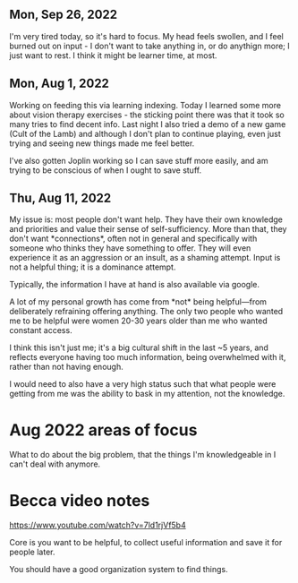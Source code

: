 

## Mon, Sep 26, 2022
I'm very tired today, so it's hard to focus. My head feels swollen, and I feel burned out on input - I don't want to take anything in, or do anythign more; I just want to rest. I think it might be learner time, at most. 

## Mon, Aug 1, 2022

Working on feeding this via learning indexing. Today I learned some more about vision therapy exercises - the sticking point there was that it took so many tries to find decent info. Last night I also tried a demo of a new game (Cult of the Lamb) and although I don't plan to continue playing, even just trying and seeing new things made me feel better.

I've also gotten Joplin working so I can save stuff more easily, and am trying to be conscious of when I ought to save stuff.

## Thu, Aug 11, 2022

My issue is: most people don't want help. They have their own knowledge and priorities and value their sense of self-sufficiency. More than that, they don't want \*connections\*, often not in general and specifically with someone who thinks they have something to offer. They will even experience it as an aggression or an insult, as a shaming attempt. Input is not a helpful thing; it is a dominance attempt. 

Typically, the information I have at hand is also available via google. 

A lot of my personal growth has come from \*not\* being helpful—from deliberately refraining offering anything. The only two people who wanted me to be helpful were women 20-30 years older than me who wanted constant access. 

I think this isn't just me; it's a big cultural shift in the last ~5 years, and reflects everyone having too much information, being overwhelmed with it, rather than not having enough. 

I would need to also have a very high status such that what people were getting from me was the ability to bask in my attention, not the knowledge. 

# Aug 2022 areas of focus

What to do about the big problem, that the things I'm knowledgeable in I can't deal with anymore.

# Becca video notes

https://www.youtube.com/watch?v=7ld1rjVf5b4

Core is you want to be helpful, to collect useful information and save it for people later.

You should have a good organization system to find things.
